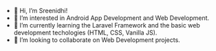 - 👋 Hi, I’m Sreenidhi!
- 👀 I’m interested in Android App Development and Web Development.
- 🌱 I’m currently learning the Laravel Framework and  the basic web development techologies (HTML, CSS, Vanilla JS).
- 💞️ I’m looking to collaborate on Web Development projects.

<!---
C0d3n4m3dC0d3/C0d3n4m3dC0d3 is a ✨ special ✨ repository because its `README.md` (this file) appears on your GitHub profile.
You can click the Preview link to take a look at your changes.
--->
